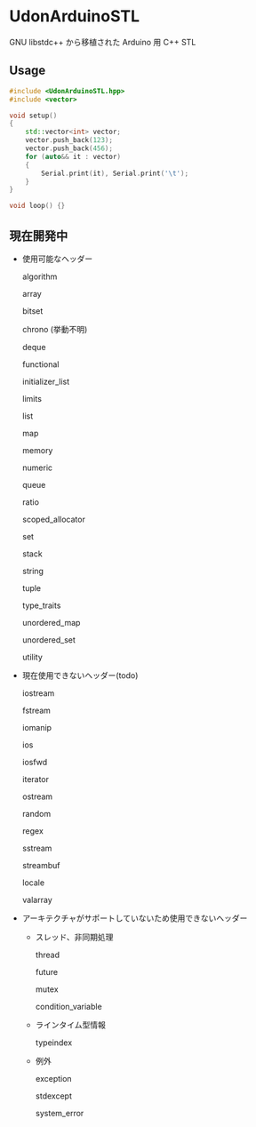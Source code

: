 # UdonArduinoSTL

GNU libstdc++ から移植された Arduino 用 C++ STL

## Usage

```cpp
#include <UdonArduinoSTL.hpp>
#include <vector>

void setup()
{
	std::vector<int> vector;
	vector.push_back(123);
	vector.push_back(456);
	for (auto&& it : vector)
	{
		Serial.print(it), Serial.print('\t');
	}
}

void loop() {}
```

## 現在開発中

-   使用可能なヘッダー

    algorithm

    array

    bitset

    chrono (挙動不明)

    deque

    functional

    initializer_list

    limits

    list

    map

    memory

    numeric

    queue

    ratio

    scoped_allocator

    set

    stack

    string

    tuple

    type_traits

    unordered_map

    unordered_set

    utility

-   現在使用できないヘッダー(todo)

    iostream

    fstream

    iomanip

    ios

    iosfwd

    iterator

    ostream

    random

    regex

    sstream

    streambuf

    locale

    valarray

-   アーキテクチャがサポートしていないため使用できないヘッダー

    -   スレッド、非同期処理

        thread

        future

        mutex

        condition_variable

    -   ラインタイム型情報

        typeindex

    -   例外

        exception

        stdexcept

        system_error

